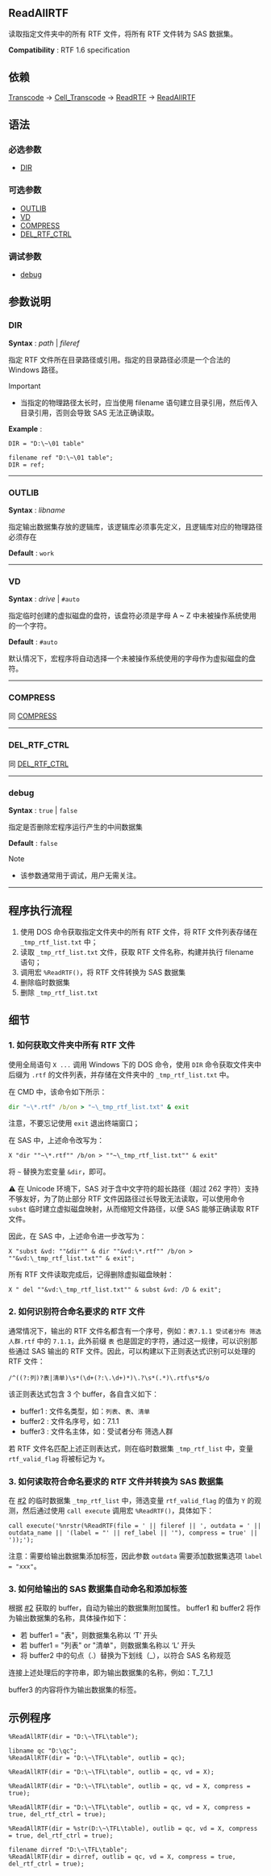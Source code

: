 ## ReadAllRTF

读取指定文件夹中的所有 RTF 文件，将所有 RTF 文件转为 SAS 数据集。

**Compatibility** : RTF 1.6 specification

## 依赖

[Transcode](Transcode.md#transcode) -> [Cell_Transcode](Transcode.md#cell_transcode) -> [ReadRTF](ReadRTF.md) -> [ReadAllRTF](ReadAllRTF.md)

## 语法

### 必选参数

- [DIR](#dir)

### 可选参数

- [OUTLIB](#outlib)
- [VD](#vd)
- [COMPRESS](#compress)
- [DEL_RTF_CTRL](#del_rtf_ctrl)

### 调试参数

- [debug](#debug)

## 参数说明

### DIR

**Syntax** : _path_ | _fileref_

指定 RTF 文件所在目录路径或引用。指定的目录路径必须是一个合法的 Windows 路径。

> [!IMPORTANT]
>
> - 当指定的物理路径太长时，应当使用 filename 语句建立目录引用，然后传入目录引用，否则会导致 SAS 无法正确读取。

**Example** :

```
DIR = "D:\~\01 table"
```

```
filename ref "D:\~\01 table";
DIR = ref;
```

---

### OUTLIB

**Syntax** : _libname_

指定输出数据集存放的逻辑库，该逻辑库必须事先定义，且逻辑库对应的物理路径必须存在

**Default** : `work`

---

### VD

**Syntax** : _drive_ | `#auto`

指定临时创建的虚拟磁盘的盘符，该盘符必须是字母 A ~ Z 中未被操作系统使用的一个字符。

**Default** : `#auto`

默认情况下，宏程序将自动选择一个未被操作系统使用的字母作为虚拟磁盘的盘符。

---

### COMPRESS

同 [COMPRESS](./ReadRTF.md#compress)

---

### DEL_RTF_CTRL

同 [DEL_RTF_CTRL](./ReadRTF.md#del_rtf_ctrl)

---

### debug

**Syntax** : `true` | `false`

指定是否删除宏程序运行产生的中间数据集

**Default** : `false`

> [!NOTE]
>
> - 该参数通常用于调试，用户无需关注。

---

## 程序执行流程

1. 使用 DOS 命令获取指定文件夹中的所有 RTF 文件，将 RTF 文件列表存储在 `_tmp_rtf_list.txt` 中；
2. 读取 `_tmp_rtf_list.txt` 文件，获取 RTF 文件名称，构建并执行 filename 语句；
3. 调用宏 `%ReadRTF()`，将 RTF 文件转换为 SAS 数据集
4. 删除临时数据集
5. 删除 `_tmp_rtf_list.txt`

## 细节

### 1. 如何获取文件夹中所有 RTF 文件

使用全局语句 `X ...` 调用 Windows 下的 DOS 命令，使用 `DIR` 命令获取文件夹中后缀为 `.rtf` 的文件列表，并存储在文件夹中的 `_tmp_rtf_list.txt` 中。

在 CMD 中，该命令如下所示：

```cmd
dir "~\*.rtf" /b/on > "~\_tmp_rtf_list.txt" & exit
```

注意，不要忘记使用 `exit` 退出终端窗口；

在 SAS 中，上述命令改写为：

```sas
X "dir ""~\*.rtf"" /b/on > ""~\_tmp_rtf_list.txt"" & exit"
```

将 `~` 替换为宏变量 `&dir`，即可。

⚠ 在 Unicode 环境下，SAS 对于含中文字符的超长路径（超过 262 字符）支持不够友好，为了防止部分 RTF 文件因路径过长导致无法读取，可以使用命令 `subst` 临时建立虚拟磁盘映射，从而缩短文件路径，以便 SAS 能够正确读取 RTF 文件。

因此，在 SAS 中，上述命令进一步改写为：

```sas
X "subst &vd: ""&dir"" & dir ""&vd:\*.rtf"" /b/on > ""&vd:\_tmp_rtf_list.txt"" & exit";
```

所有 RTF 文件读取完成后，记得删除虚拟磁盘映射：

```sas
X " del ""&vd:\_tmp_rtf_list.txt"" & subst &vd: /D & exit";
```

### 2. 如何识别符合命名要求的 RTF 文件

通常情况下，输出的 RTF 文件名都含有一个序号，例如：`表7.1.1 受试者分布 筛选人群.rtf` 中的 `7.1.1`，此外前缀 `表` 也是固定的字符，通过这一规律，可以识别那些通过 SAS 输出的 RTF 文件。因此，可以构建以下正则表达式识别可以处理的 RTF 文件：

```
/^((?:列)?表|清单)\s*(\d+(?:\.\d+)*)\.?\s*(.*)\.rtf\s*$/o
```

该正则表达式包含 3 个 buffer，各自含义如下：

- buffer1 : 文件名类型，如：`列表`、`表`、`清单`
- buffer2 : 文件名序号，如：7.1.1
- buffer3 : 文件名主体，如：受试者分布 筛选人群

若 RTF 文件名匹配上述正则表达式，则在临时数据集 `_tmp_rtf_list` 中，变量 `rtf_valid_flag` 将被标记为 `Y`。

### 3. 如何读取符合命名要求的 RTF 文件并转换为 SAS 数据集

在 [#2](#2-如何识别符合命名要求的-rtf-文件) 的临时数据集 `_tmp_rtf_list` 中，筛选变量 `rtf_valid_flag`
的值为 `Y` 的观测，然后通过使用 `call execute` 调用宏 `%ReadRTF()`，具体如下：

```
call execute('%nrstr(%ReadRTF(file = ' || fileref || ', outdata = ' || outdata_name || '(label = "' || ref_label || '"), compress = true' || '));');
```

注意：需要给输出数据集添加标签，因此参数 `outdata` 需要添加数据集选项 `label = "xxx"`。

### 3. 如何给输出的 SAS 数据集自动命名和添加标签

根据 [#2](#2-如何识别符合命名要求的-rtf-文件) 获取的 buffer，自动为输出的数据集附加属性。
buffer1 和 buffer2 将作为输出数据集的名称，具体操作如下：

- 若 buffer1 = "表"，则数据集名称以 ‘T’ 开头
- 若 buffer1 = "列表" or "清单"，则数据集名称以 ‘L’ 开头
- 将 buffer2 中的句点（.）替换为下划线（\_），以符合 SAS 名称规范

连接上述处理后的字符串，即为输出数据集的名称，例如：T_7_1_1

buffer3 的内容将作为输出数据集的标签。

## 示例程序

```sas
%ReadAllRTF(dir = "D:\~\TFL\table");

libname qc "D:\qc";
%ReadAllRTF(dir = "D:\~\TFL\table", outlib = qc);

%ReadAllRTF(dir = "D:\~\TFL\table", outlib = qc, vd = X);

%ReadAllRTF(dir = "D:\~\TFL\table", outlib = qc, vd = X, compress = true);

%ReadAllRTF(dir = "D:\~\TFL\table", outlib = qc, vd = X, compress = true, del_rtf_ctrl = true);

%ReadAllRTF(dir = %str(D:\~\TFL\table), outlib = qc, vd = X, compress = true, del_rtf_ctrl = true);

filename dirref "D:\~\TFL\table";
%ReadAllRTF(dir = dirref, outlib = qc, vd = X, compress = true, del_rtf_ctrl = true);
```

